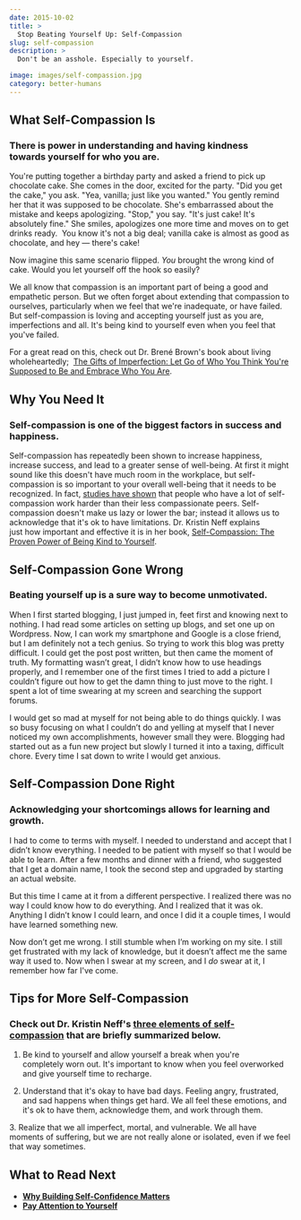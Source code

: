 ```yaml
---
date: 2015-10-02
title: >
  Stop Beating Yourself Up: Self-Compassion
slug: self-compassion
description: >
  Don't be an asshole. Especially to yourself.

image: images/self-compassion.jpg
category: better-humans
---
```


## What Self-Compassion Is

### There is power in understanding and having kindness towards yourself for who you are.

You're putting together a birthday party and asked a friend to pick up chocolate cake. She comes in the door, excited for the party. "Did you get the cake," you ask. "Yea, vanilla; just like you wanted." You gently remind her that it was supposed to be chocolate. She's embarrassed about the mistake and keeps apologizing. "Stop," you say. "It's just cake! It's absolutely fine." She smiles, apologizes one more time and moves on to get drinks ready.  You know it's not a big deal; vanilla cake is almost as good as chocolate, and hey — there's cake! 

Now imagine this same scenario flipped. _You_ brought the wrong kind of cake. Would you let yourself off the hook so easily?

We all know that compassion is an important part of being a good and empathetic person. But we often forget about extending that compassion to ourselves, particularly when we feel that we're inadequate, or have failed. But self-compassion is loving and accepting yourself just as you are, imperfections and all. It's being kind to yourself even when you feel that you've failed.  

For a great read on this, check out Dr. Brené Brown's book about living wholeheartedly;  [The Gifts of Imperfection: Let Go of Who You Think You're Supposed to Be and Embrace Who You Are](http://www.amazon.com/gp/product/159285849X/ref=as_li_tl?ie=UTF8&amp;camp=1789&amp;creative=390957&amp;creativeASIN=159285849X&amp;linkCode=as2&amp;tag=marimorb-20&amp;linkId=2PZIQVQFB2TU72YG).

## Why You Need It

### Self-compassion is one of the biggest factors in success and happiness.

Self-compassion has repeatedly been shown to increase happiness, increase success, and lead to a greater sense of well-being. At first it might sound like this doesn't have much room in the workplace, but self-compassion is so important to your overall well-being that it needs to be recognized. In fact, [studies have shown](https://hbr.org/2012/09/to-succeed-forget-self-esteem/) that people who have a lot of self-compassion work harder than their less compassionate peers. Self-compassion doesn't make us lazy or lower the bar; instead it allows us to acknowledge that it's ok to have limitations. Dr. Kristin Neff explains just how important and effective it is in her book, [Self-Compassion: The Proven Power of Being Kind to Yourself](http://www.amazon.com/gp/product/0061733512/ref=as_li_tl?ie=UTF8&amp;camp=1789&amp;creative=390957&amp;creativeASIN=0061733512&amp;linkCode=as2&amp;tag=marimorb-20&amp;linkId=76IBNFRVKFTSRBX).

## Self-Compassion Gone Wrong

### Beating yourself up is a sure way to become unmotivated.

When I first started blogging, I just jumped in, feet first and knowing next to nothing. I had read some articles on setting up blogs, and set one up on Wordpress. Now, I can work my smartphone and Google is a close friend, but I am definitely not a tech genius. So trying to work this blog was pretty difficult. I could get the post post written, but then came the moment of truth. My formatting wasn’t great, I didn’t know how to use headings properly, and I remember one of the first times I tried to add a picture I couldn’t figure out how to get the damn thing to just move to the right. I spent a lot of time swearing at my screen and searching the support forums.

I would get so mad at myself for not being able to do things quickly. I was so busy focusing on what I couldn’t do and yelling at myself that I never noticed my own accomplishments, however small they were. Blogging had started out as a fun new project but slowly I turned it into a taxing, difficult chore. Every time I sat down to write I would get anxious.

## Self-Compassion Done Right

### Acknowledging your shortcomings allows for learning and growth.

I had to come to terms with myself. I needed to understand and accept that I didn’t know everything. I needed to be patient with myself so that I would be able to learn. After a few months and dinner with a friend, who suggested that I get a domain name, I took the second step and upgraded by starting an actual website.

But this time I came at it from a different perspective. I realized there was no way I could know how to do everything. And I realized that it was ok. Anything I didn’t know I could learn, and once I did it a couple times, I would have learned something new. 

Now don’t get me wrong. I still stumble when I’m working on my site. I still get frustrated with my lack of knowledge, but it doesn’t affect me the same way it used to. Now when I swear at my screen, and I _do_ swear at it, I remember how far I've come.

## Tips for More Self-Compassion

### Check out Dr. Kristin Neff's [three elements of self-compassion](http://self-compassion.org/the-three-elements-of-self-compassion-2/) that are briefly summarized below.

1. Be kind to yourself and allow yourself a break when you're completely worn out. It's important to know when you feel overworked and give yourself time to recharge. 

2. Understand that it's okay to have bad days. Feeling angry, frustrated, and sad happens when things get hard. We all feel these emotions, and it's ok to have them, acknowledge them, and work through them.

3. Realize that we all imperfect, mortal, and vulnerable. We all have moments of suffering, but we are not really alone or isolated, even if we feel that way sometimes. 


## What to Read Next

- **[Why Building Self-Confidence Matters](/building-self-confidence/)**
- **[Pay Attention to Yourself](/pay-attention-to-yourself/)**
